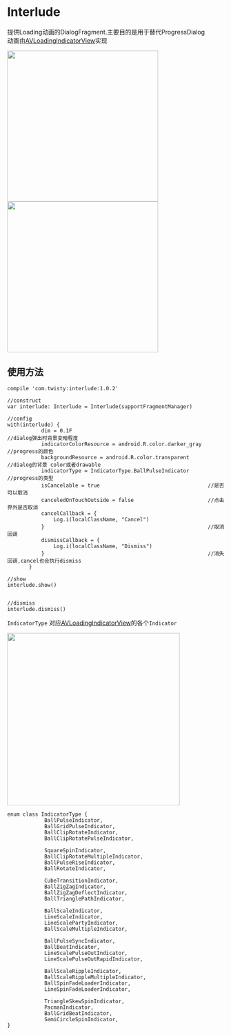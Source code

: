 # Interlude

提供Loading动画的DialogFragment.主要目的是用于替代ProgressDialog<br>
动画由[AVLoadingIndicatorView](https://github.com/81813780/AVLoadingIndicatorView)实现




<img src='art/art01.png' width=350px/> <img src='art/art02.png' width=350px/>

## 使用方法

`compile 'com.twisty:interlude:1.0.2'`
```
//construct
var interlude: Interlude = Interlude(supportFragmentManager)

//config
with(interlude) {
           dim = 0.1F                                            //dialog弹出时背景变暗程度
           indicatorColorResource = android.R.color.darker_gray  //progress的颜色
           backgroundResource = android.R.color.transparent      //dialog的背景 color或者drawable
           indicatorType = IndicatorType.BallPulseIndicator      //progress的类型
           isCancelable = true                                   //是否可以取消
           canceledOnTouchOutside = false                        //点击界外是否取消
           cancelCallback = {
               Log.i(localClassName, "Cancel")
           }                                                     //取消回调
           dismissCallback = {
               Log.i(localClassName, "Dismiss")
           }                                                     //消失回调,cancel也会执行dismiss
       }

//show
interlude.show()


//dismiss
interlude.dismiss()

```


`IndicatorType` 对应[AVLoadingIndicatorView](https://github.com/81813780/AVLoadingIndicatorView)的各个`Indicator`

<img src='art/avi.gif' width=400px/>


```
enum class IndicatorType {
            BallPulseIndicator,
            BallGridPulseIndicator,
            BallClipRotateIndicator,
            BallClipRotatePulseIndicator,

            SquareSpinIndicator,
            BallClipRotateMultipleIndicator,
            BallPulseRiseIndicator,
            BallRotateIndicator,

            CubeTransitionIndicator,
            BallZigZagIndicator,
            BallZigZagDeflectIndicator,
            BallTrianglePathIndicator,

            BallScaleIndicator,
            LineScaleIndicator,
            LineScalePartyIndicator,
            BallScaleMultipleIndicator,

            BallPulseSyncIndicator,
            BallBeatIndicator,
            LineScalePulseOutIndicator,
            LineScalePulseOutRapidIndicator,

            BallScaleRippleIndicator,
            BallScaleRippleMultipleIndicator,
            BallSpinFadeLoaderIndicator,
            LineSpinFadeLoaderIndicator,

            TriangleSkewSpinIndicator,
            PacmanIndicator,
            BallGridBeatIndicator,
            SemiCircleSpinIndicator,
}
```
